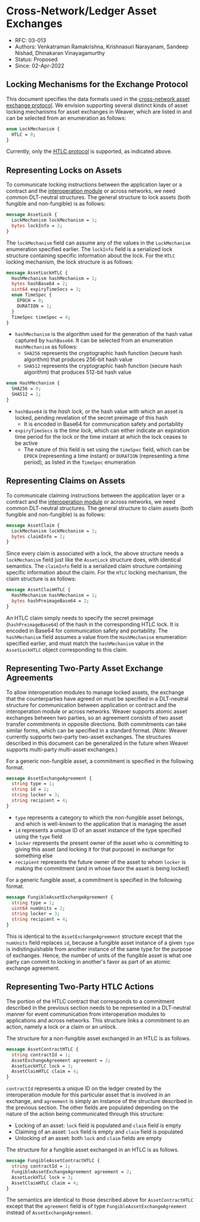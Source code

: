 <!--
 Copyright IBM Corp. All Rights Reserved.

 SPDX-License-Identifier: CC-BY-4.0
 -->
# Cross-Network/Ledger Asset Exchanges

- RFC: 03-013
- Authors: Venkatraman Ramakrishna, Krishnasuri Narayanam, Sandeep Nishad, Dhinakaran Vinayagamurthy
- Status: Proposed
- Since: 02-Apr-2022

## Locking Mechanisms for the Exchange Protocol

This document specifies the data formats used in the [cross-network asset exchange protocol](../../protocols/asset-exchange/). We envision supporting several distinct kinds of asset locking mechanisms for asset exchanges in Weaver, which are listed in and can be selected from an enumeration as follows:
```protobuf
enum LockMechanism {
  HTLC = 0;
}
```
Currently, only the [HTLC protocol](../../protocols/asset-exchange/generic-htlc.md) is supported, as indicated above.

## Representing Locks on Assets

To communicate locking instructions between the application layer or a contract and the [interoperation module](models/infrastructure/interoperation-modules.md) or across networks, we need common DLT-neutral structures. The general structure to lock assets (both fungible and non-fungible) is as follows:
```protobuf
message AssetLock {
  LockMechanism lockMechanism = 1;
  bytes lockInfo = 2;
}
```
The `lockMechanism` field can assume any of the values in the `LockMechanism` enumeration specified earlier. The `lockInfo` field is a serialized lock structure containing specific information about the lock. For the `HTLC` locking mechanism, the lock structure is as follows:
```protobuf
message AssetLockHTLC {
  HashMechanism hashMechanism = 1;
  bytes hashBase64 = 2;
  uint64 expiryTimeSecs = 3;
  enum TimeSpec {
    EPOCH = 0;
    DURATION = 1;
  }
  TimeSpec timeSpec = 4;
}
```
- `hashMechanism` is the algorithm used for the generation of the hash value captured by `hashBase64`. It can be selected from an enumeration `HashMechanism` as follows:
  - `SHA256` represents the cryptographic hash function (secure hash algorithm) that produces 256-bit hash value
  - `SHA512` represents the cryptographic hash function (secure hash algorithm) that produces 512-bit hash value
```protobuf
enum HashMechanism {
  SHA256 = 0;
  SHA512 = 1;
}
```
- `hashBase64` is the _hash lock_, or the hash value with which an asset is locked, pending revelation of the secret preimage of this hash
  - It is encoded in Base64 for communication safety and portability
- `expiryTimeSecs` is the _time lock_, which can either indicate an expiration time period for the lock or the time instant at which the lock ceases to be active
  - The nature of this field is set using the `timeSpec` field, which can be `EPOCH` (representing a time instant) or `DURATION` (representing a time period), as listed in the `TimeSpec` enumeration

## Representing Claims on Assets

To communicate claiming instructions between the application layer or a contract and the [interoperation module](models/infrastructure/interoperation-modules.md) or across networks, we need common DLT-neutral structures. The general structure to claim assets (both fungible and non-fungible) is as follows:
```protobuf
message AssetClaim {
  LockMechanism lockMechanism = 1;
  bytes claimInfo = 2;
}
```
Since every claim is associated with a lock, the above structure needs a `lockMechanism` field just like the `AssetLock` structure does, with identical semantics. The `claimInfo` field is a serialized claim structure containing specific information about the claim. For the `HTLC` locking mechanism, the claim structure is as follows:
```protobuf
message AssetClaimHTLC {
  HashMechanism hashMechanism = 1;
  bytes hashPreimageBase64 = 2;
}
```
An HTLC claim simply needs to specify the secret preimage (`hashPreimageBase64`) of the hash in the corresponding HTLC lock. It is encoded in Base64 for communication safety and portability. The `hashMechanism` field assumes a value from the `HashMechanism` enumeration specified earlier, and must match the `hashMechanism` value in the `AssetLockHTLC` object corresponding to this claim.

## Representing Two-Party Asset Exchange Agreements

To allow interoperation modules to manage locked assets, the exchange that the counterparties have agreed on must be specified in a DLT-neutral structure for communication between application or contract and the interoperation module or across networks. Weaver supports atomic asset exchanges between two parties, so an agreement consists of two asset transfer commitments in opposite directions. Both commitments can take similar forms, which can be specified in a standard format. (_Note_: Weaver currently supports two-party two-asset exchanges. The structures described in this document can be generalized in the future when Weaver supports multi-party multi-asset exchanges.)

For a generic non-fungible asset, a commitment is specified in the following format.
```protobuf
message AssetExchangeAgreement {
  string type = 1;
  string id = 2;
  string locker = 3;
  string recipient = 4;
}
```
- `type` represents a category to which the non-fungible asset belongs, and which is well-known to the application that is managing the asset
- `id` represents a unique ID of an asset instance of the type specified using the `type` field
- `locker` represents the present owner of the asset who is committing to giving this asset (and locking it for that purpose) in exchange for something else
- `recipient` represents the future owner of the asset to whom `locker` is making the commitment (and in whose favor the asset is being locked)

For a generic fungible asset, a commitment is specified in the following format.
```protobuf
message FungibleAssetExchangeAgreement {
  string type = 1;
  uint64 numUnits = 2;
  string locker = 3;
  string recipient = 4;
}
```
This is identical to the `AssetExchangeAgreement` structure except that the `numUnits` field replaces `id`, because a fungible asset instance of a given `type` is indistinguishable from another instance of the same type for the purpose of exchanges. Hence, the number of units of the fungible asset is what one party can commit to locking in another's favor as part of an atomic exchange agreement.

## Representing Two-Party HTLC Actions

The portion of the HTLC contract that corresponds to a commitment described in the previous section needs to be represented in a DLT-neutral manner for event communication from interoperation modules to applications and across networks. This structure links a commitment to an action, namely a lock or a claim or an unlock.

The structure for a non-fungible asset exchanged in an HTLC is as follows.
```protobuf
message AssetContractHTLC {
  string contractId = 1;
  AssetExchangeAgreement agreement = 2;
  AssetLockHTLC lock = 3;
  AssetClaimHTLC claim = 4;
}
```
`contractId` represents a unique ID on the ledger created by the interoperation module for this particular asset that is involved in an exchange, and `agreement` is simply an instance of the structure described in the previous section. The other fields are populated depending on the nature of the action being communicated through this structure:
- Locking of an asset: `lock` field is populated and `claim` field is empty
- Claiming of an asset: `lock` field is empty and `claim` field is populated
- Unlocking of an asset: both `lock` and `claim` fields are empty

The structure for a fungible asset exchanged in an HTLC is as follows.
```protobuf
message FungibleAssetContractHTLC {
  string contractId = 1;
  FungibleAssetExchangeAgreement agreement = 2;
  AssetLockHTLC lock = 3;
  AssetClaimHTLC claim = 4;
}
```
The semantics are identical to those described above for `AssetContractHTLC` except that the `agreement` field is of type `FungibleAssetExchangeAgreement` instead of `AssetExchangeAgreement`.
